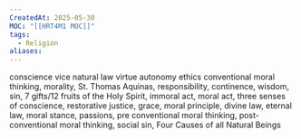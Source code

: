 ```yaml
---
CreatedAt: 2025-05-30
MOC: "[[HRT4M1 MOC]]"
tags:
  - Religion
aliases:
---
```

conscience
vice
natural law
virtue
autonomy
ethics
conventional moral thinking, morality, St. Thomas Aquinas, responsibility, continence, wisdom, sin, 7 gifts/12 fruits of the Holy Spirit, immoral act, moral act, three senses of conscience, restorative justice, grace, moral principle, divine law, eternal law, moral stance, passions, pre conventional moral thinking, post-conventional moral thinking, social sin, Four Causes of all Natural Beings